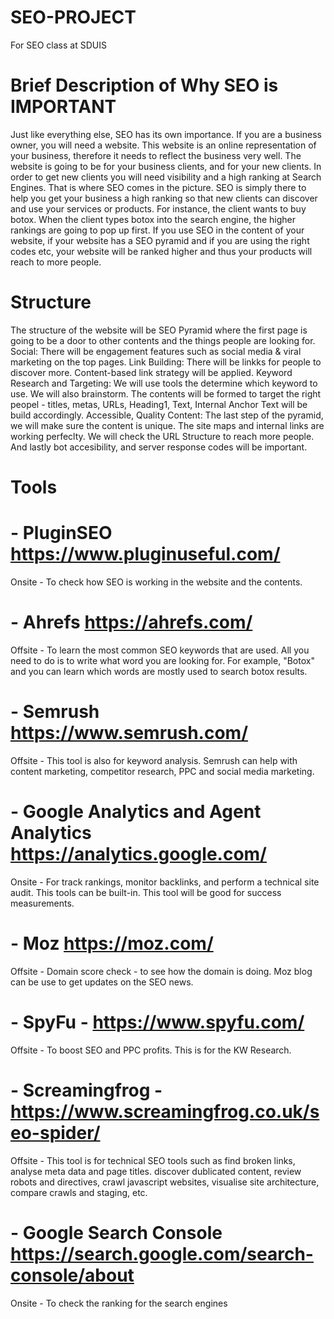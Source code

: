 # SEO-PROJECT
For SEO class at SDUIS 
# Brief Description of Why SEO is IMPORTANT
Just like everything else, SEO has its own importance. If you are a business owner, you will need a website. This website is an online representation of your business, therefore it needs to reflect the business very well. The website is going to be for your business clients, and for your new clients. In order to get new clients you will need visibility and a high ranking at Search Engines. That is where SEO comes in the picture. SEO is simply there to help you get your business a high ranking so that new clients can discover and use your services or products. For instance, the client wants to buy botox. When the client types botox into the search engine, the higher rankings are going to pop up first. If you use SEO in the content of your website, if your website has a SEO pyramid and if you are using the right codes etc, your website will be ranked higher and thus your products will reach to more people. 
# Structure
The structure of the website will be SEO Pyramid where the first page is going to be a door to other contents and the things people are looking for. 
Social: There will be engagement features such as social media & viral marketing on the top pages. 
Link Building: There will be linkks for people to discover more. Content-based link strategy will be applied. 
Keyword Research and Targeting: We will use tools the determine which keyword to use. We will also brainstorm. The contents will be formed to target the right peopel - titles, metas, URLs, Heading1, Text, Internal Anchor Text will be build accordingly. 
Accessible, Quality Content: The last step of the pyramid, we will make sure the content is unique. The site maps and internal links are working perfeclty. We will check the URL Structure to reach more people. And lastly bot accesibility, and server response codes will be important. 
# Tools
# - PluginSEO https://www.pluginuseful.com/  
Onsite - To check how SEO is working in the website and the contents. 
# - Ahrefs https://ahrefs.com/  
 Offsite - To learn the most common SEO keywords that are used. All you need to do is to write what word you are looking for. For example, "Botox" and you can learn which words are mostly used to search botox results.  
# - Semrush   https://www.semrush.com/
Offsite - This tool is also for keyword analysis. Semrush can  help with content marketing, competitor research, PPC and social media marketing. 
# - Google Analytics and Agent Analytics  https://analytics.google.com/
Onsite - For track rankings, monitor backlinks, and perform a technical site audit. This tools can be built-in. This tool will be good for success measurements.
# - Moz  https://moz.com/
 Offsite - Domain score check - to see how the domain is doing. Moz blog can be use to get updates on the SEO news.
# - SpyFu - https://www.spyfu.com/ 
Offsite - To boost SEO and PPC profits. This is for the KW Research. 
# - Screamingfrog - https://www.screamingfrog.co.uk/seo-spider/
 Offsite - This tool is for technical SEO tools such as find broken links, analyse meta data and page titles. discover dublicated content, review robots and directives, crawl javascript websites, visualise site architecture, compare crawls and staging, etc. 
# - Google Search Console https://search.google.com/search-console/about
Onsite - To check the ranking for the search engines
